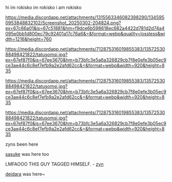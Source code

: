 
hi im rokisko im rokisko i am rokisko

https://media.discordapp.net/attachments/1315563346082398290/1345950953848832102/Screenshot_20250302-204824.png?ex=67c66a01&is=67c51881&hm=f9dce6b598618ec682a4422d781d2d74a4095e0bb1d800ec79c92401a17c76a6&=&format=webp&quality=lossless&width=1216&height=760

https://media.discordapp.net/attachments/712875316019855383/1357253088498421822/tatusomsi.jpg?ex=67ef87f0&is=67ee3670&hm=b73bfc3e5a6a326829cb7f8e0efe3b05ec9ce3ae44c6c8ef7efb9a2e2afd62cc&=&format=webp&width=920&height=835

https://media.discordapp.net/attachments/712875316019855383/1357253088498421822/tatusomsi.jpg?ex=67ef87f0&is=67ee3670&hm=b73bfc3e5a6a326829cb7f8e0efe3b05ec9ce3ae44c6c8ef7efb9a2e2afd62cc&=&format=webp&width=920&height=835

https://media.discordapp.net/attachments/712875316019855383/1357253088498421822/tatusomsi.jpg?ex=67ef87f0&is=67ee3670&hm=b73bfc3e5a6a326829cb7f8e0efe3b05ec9ce3ae44c6c8ef7efb9a2e2afd62cc&=&format=webp&width=920&height=835

zyns been here

[sasuke](https://github.com/curse-manipulation) was here too

LMFAOOO THIS GUY TAGGED HIMSELF. - [zyn](https://github.com/obito-uchiiha)

[deidara](https://github.com/solarparfait) was here~
